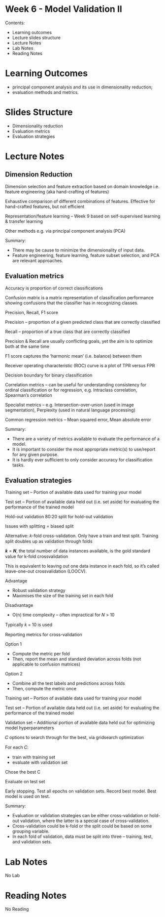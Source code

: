 # Week 6 - Model Validation II

Contents: 
- Learning outcomes
- Lecture slides structure
- Lecture Notes
- Lab Notes
- Reading Notes

# Learning Outcomes
- principal component analysis and its use in dimensionality reduction; 
- evaluation methods and metrics.

# Slides Structure
- Dimensionality reduction
- Evaluation metrics
- Evaluation strategies

# Lecture Notes
## Dimension Reduction
Dimension selection and feature extraction based on domain knowledge i.e. feature engineering (aka hand-crafting of features)

Exhaustive comparison of different combinations of features. Effective for hand-crafted features, but not efficient

Representation/feature learning – Week 9 based on self-supervised learning & transfer learning

Other methods e.g. via principal component analysis (PCA)

Summary: 
- There may be cause to minimize the dimensionality of input data. 
- Feature engineering, feature learning, feature subset selection, and PCA are relevant approaches.

## Evaluation metrics
Accuracy is proportion of correct classifications

Confusion matrix is a matrix representation of classification performance showing confusions that the classifier has in recognizing classes.

Precision, Recall, F1 score

Precision – proportion of a given predicted class that are correctly classified

Recall – proportion of a true class that are correctly classified

Precision & Recall are usually conflicting goals, yet the aim is to optimize both at the same time

F1 score captures the ‘harmonic mean’ (i.e. balance) between them

Receiver operating characteristic (ROC) curve is a plot of TPR versus FPR

Decision boundary for binary classification

Correlation metrics – can be useful for understanding consistency for ordinal classification or for regression, e.g. Intraclass correlation, Spearman’s correlation

Specialist metrics – e.g. Intersection-over-union (used in image segmentation), Perplexity (used in natural language processing)

Common regression metrics – Mean squared error, Mean absolute error

Summary:
- There are a variety of metrics available to evaluate the performance of a model.
- It is important to consider the most appropriate metric(s) to use/report for any given purpose.
- It is hardly ever sufficient to only consider accuracy for classification tasks.

## Evaluation strategies

Training set – Portion of available data used for training your model

Test set – Portion of available data held out (i.e. set aside) for evaluating the performance of the trained model

Hold-out validation
80:20 split for hold-out validation

Issues with splitting = biased split

Alternative: 𝑘-fold cross-validation. Only have a train and test split. Training split doubles up as validation through folds

𝒌 = 𝑵, the total number of data instances available, is the gold standard value for k-fold crossvalidation

This is equivalent to leaving out one data instance in each fold, so it’s called leave-one-out crossvalidation (LOOCV).

Advantage 
- Robust validation strategy 
- Maximises the size of the training set in each fold 

Disadvantage
- O(n) time complexity – often impractical for 𝑁 > 10

Typically 𝑘 = 10 is used

Reporting metrics for cross-validation

Option 1
- Compute the metric per fold
- Then, report the mean and standard deviation across folds (not applicable to confusion matrices)

Option 2
- Combine all the test labels and predictions across folds
- Then, compute the metric once

Training set – Portion of available data used for training your model

Test set – Portion of available data held out (i.e. set aside) for evaluating the performance of the trained model

Validation set – Additional portion of available data held out for optimizing model hyperparameters

𝐶 options to search through for the best, via gridsearch optimization

For each 𝐶:
- train with training set
- evaluate with validation set

Chose the best C 

Evaluate on test set

Early stopping. Test all epochs on validation sets. Record best model. Best model is used on test.

Summary: 
- Evaluation or validation strategies can be either cross-validation or hold-out validation, where the latter is a special case of cross-validation.
- Cross-validation could be k-fold or the split could be based on some grouping variable.
- In each fold of validation, data must be split into three – training, test, and validation sets.


# Lab Notes
No Lab

# Reading Notes
No Reading